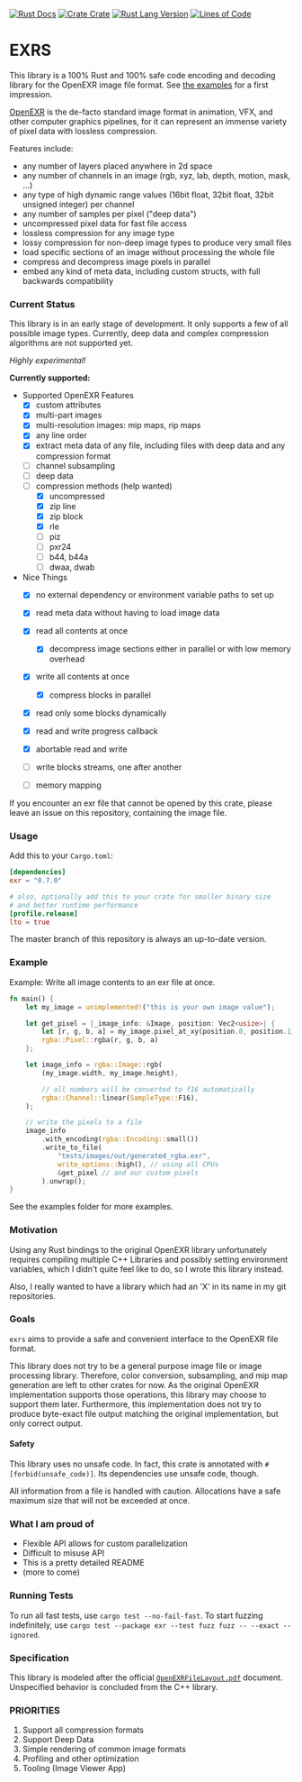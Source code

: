 [![Rust Docs](https://docs.rs/exr/badge.svg)](https://docs.rs/exr) 
[![Crate Crate](https://img.shields.io/crates/v/exr.svg)](https://crates.io/crates/exr) 
[![Rust Lang Version](https://img.shields.io/badge/rustc-1.41+-lightgray.svg)](https://blog.rust-lang.org/2020/01/30/Rust-1.41.0.html) 
[![Lines of Code](https://tokei.rs/b1/github/johannesvollmer/exrs?category=code)](https://tokei.rs)

# EXRS

This library is a 100% Rust and 100% safe code 
encoding and decoding library for the OpenEXR image file format.
See [the examples](https://github.com/johannesvollmer/exrs/tree/master/examples) for a first impression.

[OpenEXR](http://www.openexr.com/)
is the de-facto standard image format in animation, VFX, and 
other computer graphics pipelines, for it can represent an immense variety of pixel data with lossless compression. 

Features include:
- any number of layers placed anywhere in 2d space
- any number of channels in an image (rgb, xyz, lab, depth, motion, mask, ...)
- any type of high dynamic range values (16bit float, 32bit float, 32bit unsigned integer) per channel
- any number of samples per pixel ("deep data")
- uncompressed pixel data for fast file access
- lossless compression for any image type 
- lossy compression for non-deep image types to produce very small files
- load specific sections of an image without processing the whole file
- compress and decompress image pixels in parallel
- embed any kind of meta data, including custom structs, with full backwards compatibility

### Current Status

This library is in an early stage of development. It only supports a few of all possible image types.
Currently, deep data and complex compression algorithms are not supported yet.

_Highly experimental!_

__Currently supported:__

- Supported OpenEXR Features
    - [x] custom attributes
    - [x] multi-part images
    - [x] multi-resolution images: mip maps, rip maps
    - [x] any line order
    - [x] extract meta data of any file, 
          including files with deep data and any compression format
    - [ ] channel subsampling
    - [ ] deep data
    - [ ] compression methods (help wanted)
        - [x] uncompressed
        - [x] zip line
        - [x] zip block
        - [x] rle
        - [ ] piz
        - [ ] pxr24
        - [ ] b44, b44a
        - [ ] dwaa, dwab

- Nice Things
    - [x] no external dependency or environment variable paths to set up
    - [x] read meta data without having to load image data
    - [x] read all contents at once
        - [x] decompress image sections either 
              in parallel or with low memory overhead
    - [x] write all contents at once
        - [x] compress blocks in parallel
    - [x] read only some blocks dynamically
    - [x] read and write progress callback
    - [x] abortable read and write
    - [ ] write blocks streams, one after another
    - [ ] memory mapping
    

If you encounter an exr file that cannot be opened by this crate, 
please leave an issue on this repository, containing the image file.

    
<!--
- [x] Inspecting Metadata
    - [x] Singlepart
        - [x] Tiles
        - [x] Scan lines
        - [x] Deep Tiles
        - [ ] Deep Scan Lines _(coded, but untested)_
    - [x] Multipart
        - [x] Tiles
        - [x] Scan lines
        - [ ] Deep Tiles _(coded, but untested)_
        - [x] Deep Scan Lines
    - [x] Multi Resolution
        - [x] Singular Resolution
        - [x] MipMaps
        - [x] RipMaps _(coded, but untested)_
    - [x] Non-Standard Attributes
        - [x] Reading those with known names and unknown names
        - [x] Reading those with known types
        - [x] Reading those with unknown types into a plain byte buffer
    - [ ] Nice API for preview attribute extraction
    
- [ ] Decompressing Pixel Data
    - [x] Any LineOrder
    - [x] Any Pixel Type (`f16`, `f32`, `u32`)
    - [x] Multipart
    - [ ] Deep Data
    - [x] Rip/Mip Maps  _(coded, but untested)_
    - [ ] Nice API for RGBA conversion and displaying other color spaces?
    - [ ] Compression Methods
        - [x] Uncompressed
        - [x] ZIPS
        - [x] ZIP
        - [x] RLE
        - [ ] PIZ
        - [ ] RXR24
        - [ ] B44, B44A
        - [ ] DWAA, DWAB

- [ ] Writing images
    - [x] Scan Lines
    - [x] Tiles
    - [x] Multipart
    - [ ] Deep Data
    - [ ] User supplied line order
    - [x] Rip/Mip Maps _(coded, but untested)_
    - [ ] 100% correct meta data
    - [x] Compression Methods
        - [x] Uncompressed
        - [x] ZIPS
        - [x] ZIP
        - [x] RLE
        - [ ] PIZ
        - [ ] RXR24
        - [ ] B44, B44A
        - [ ] DWAA, DWAB
    
- [x] Decompressing multiple blocks in parallel
- [x] Compressing multiple blocks in parallel

- [ ] Profiling and real optimization
    - [ ] Memory Mapping?
- [x] IO Progress callback?
- [ ] SIMD
- [x] Detailed file validation
    - [x] Channels with an x or y sampling rate other than 1 are allowed only in flat, scan-line based images.
    - [x] If the headers include timeCode and chromaticities attributes, then the values of those attributes must also be the same for all parts of a file
    - [x] Scan-line based images cannot be multi-resolution images. (encoded in type system)
    - [x] Scan-line based images cannot have unspecified line order apparently?
    - [x] layer name is required for multipart images
    - [x] Enforce minimum length of 1 for arrays
    - [x] [Validate data_window matches data size when writing images] is not required because one is inferred from the other
    - [x] Channel names and layer names must be unique
    
- [x] Explore different APIs
    - [x] Let user decide how to store data
    - [x] Loading Metadata and specific tiles or blocks separately
-->
    

### Usage

Add this to your `Cargo.toml`:
```toml
[dependencies]
exr = "0.7.0"

# also, optionally add this to your crate for smaller binary size 
# and better runtime performance
[profile.release]
lto = true
```

The master branch of this repository is always an up-to-date version.

### Example

Example: Write all image contents to an exr file at once.

```rust
fn main() {
    let my_image = unimplemented!("this is your own image value");

    let get_pixel = |_image_info: &Image, position: Vec2<usize>| {
        let [r, g, b, a] = my_image.pixel_at_xy(position.0, position.1);
        rgba::Pixel::rgba(r, g, b, a)
    };

    let image_info = rgba::Image::rgb(
        (my_image.width, my_image.height), 

        // all numbers will be converted to f16 automatically
        rgba::Channel::linear(SampleType::F16), 
    );

    // write the pixels to a file
    image_info
        .with_encoding(rgba::Encoding::small())
        .write_to_file(
            "tests/images/out/generated_rgba.exr",
            write_options::high(), // using all CPUs
            &get_pixel // and our custom pixels
        ).unwrap();
}
```

See the examples folder for more examples.


### Motivation

Using any Rust bindings to the original OpenEXR 
library unfortunately requires compiling multiple C++ Libraries 
and possibly setting environment variables, 
which I didn't quite feel like to do, 
so I wrote this library instead.

Also, I really wanted to have a library 
which had an 'X' in its name in my git repositories.

### Goals

`exrs` aims to provide a safe and convenient 
interface to the OpenEXR file format.

This library does not try to be a general purpose image file or image processing library.
Therefore, color conversion, subsampling, and mip map generation are left to other crates for now.
As the original OpenEXR implementation supports those operations, this library may choose to support them later.
Furthermore, this implementation does not try to produce byte-exact file output
matching the original implementation, but only correct output.

#### Safety
This library uses no unsafe code. In fact, this crate is annotated with `#[forbid(unsafe_code)]`.
Its dependencies use unsafe code, though.

All information from a file is handled with caution.
Allocations have a safe maximum size that will not be exceeded at once.


### What I am proud of

-   Flexible API allows for custom parallelization
-   Difficult to misuse API
-   This is a pretty detailed README
-   (more to come)

### Running Tests

To run all fast tests, use `cargo test --no-fail-fast`.
To start fuzzing indefinitely, use `cargo test --package exr --test fuzz fuzz -- --exact --ignored`.

### Specification

This library is modeled after the 
official [`OpenEXRFileLayout.pdf`](http://www.openexr.com/documentation.html)
document. Unspecified behavior is concluded from the C++ library.

### PRIORITIES
1. Support all compression formats
1. Support Deep Data
1. Simple rendering of common image formats
1. Profiling and other optimization
1. Tooling (Image Viewer App)
